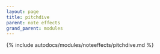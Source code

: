 ```yaml
---
layout: page
title: pitchdive
parent: note effects
grand_parent: modules
---
```


{% include autodocs/modules/noteeffects/pitchdive.md %}
